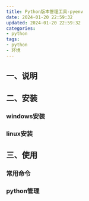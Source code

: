```yaml
---
title: Python版本管理工具-pyenv
date: 2024-01-20 22:59:32
updated: 2024-01-20 22:59:32
categories:
- python
tags:
- python
- 环境
---
```


## 一、说明


## 二、安装

### windows安装

### linux安装


## 三、使用

### 常用命令

### python管理